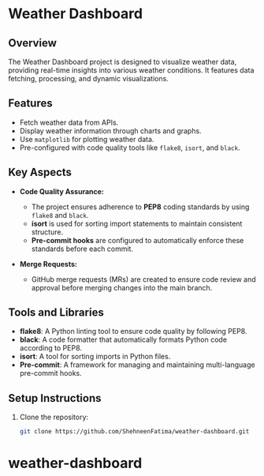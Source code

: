 # Weather Dashboard

## Overview
The Weather Dashboard project is designed to visualize weather data, providing real-time insights into various weather conditions. It features data fetching, processing, and dynamic visualizations.

## Features
- Fetch weather data from APIs.
- Display weather information through charts and graphs.
- Use `matplotlib` for plotting weather data.
- Pre-configured with code quality tools like `flake8`, `isort`, and `black`.

## Key Aspects
- **Code Quality Assurance:**
  - The project ensures adherence to **PEP8** coding standards by using `flake8` and `black`.
  - **isort** is used for sorting import statements to maintain consistent structure.
  - **Pre-commit hooks** are configured to automatically enforce these standards before each commit.

- **Merge Requests:**
  - GitHub merge requests (MRs) are created to ensure code review and approval before merging changes into the main branch.

## Tools and Libraries
- **flake8**: A Python linting tool to ensure code quality by following PEP8.
- **black**: A code formatter that automatically formats Python code according to PEP8.
- **isort**: A tool for sorting imports in Python files.
- **Pre-commit**: A framework for managing and maintaining multi-language pre-commit hooks.

## Setup Instructions
1. Clone the repository:
   ```bash
   git clone https://github.com/ShehneenFatima/weather-dashboard.git
# weather-dashboard

